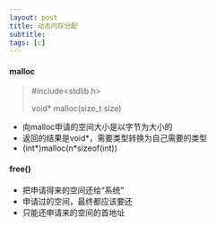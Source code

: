 ```yaml
---
layout: post
title: 动态内存分配
subtitle: 
tags: [c]
---
```


#### malloc

> #include<stdlib.h>
>
> void* malloc(size_t size)

+ 向malloc申请的空间大小是以字节为大小的
+ 返回的结果是void*，需要类型转换为自己需要的类型
+ (int*)malloc(n\*sizeof(int))

#### free()

+ 把申请得来的空间还给“系统”
+ 申请过的空间，最终都应该要还
+ 只能还申请来的空间的首地址